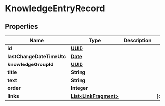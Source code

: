 
# KnowledgeEntryRecord

## Properties
Name | Type | Description | Notes
------------ | ------------- | ------------- | -------------
**id** | [**UUID**](UUID.md) |  | 
**lastChangeDateTimeUtc** | [**Date**](Date.md) |  | 
**knowledgeGroupId** | [**UUID**](UUID.md) |  | 
**title** | **String** |  | 
**text** | **String** |  | 
**order** | **Integer** |  | 
**links** | [**List&lt;LinkFragment&gt;**](LinkFragment.md) |  |  [optional]



